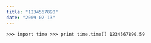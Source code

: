 ```yaml
---
title: "1234567890"
date: "2009-02-13"
---
```


`>>> import time >>> print time.time() 1234567890.59`
